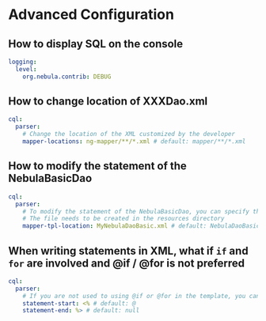 
# Advanced Configuration

## How to display SQL on the console

```yml
logging:
  level:
    org.nebula.contrib: DEBUG
```

## How to change location of XXXDao.xml

```yml
cql:
  parser:
    # Change the location of the XML customized by the developer
    mapper-locations: ng-mapper/**/*.xml # default: mapper/**/*.xml
```

## How to modify the statement of the NebulaBasicDao

```yml
cql:
  parser:
    # To modify the statement of the NebulaBasicDao, you can specify the location of the new file. 
    # The file needs to be created in the resources directory
    mapper-tpl-location: MyNebulaDaoBasic.xml # default: NebulaDaoBasic.xml
```

## When writing statements in XML, what if `if` and `for` are involved and @if / @for is not preferred

```yaml
cql:
  parser:
    # If you are not used to using @if or @for in the template, you can replace the delimiter by yourself
    statement-start: <% # default: @
    statement-end: %> # default: null
```
